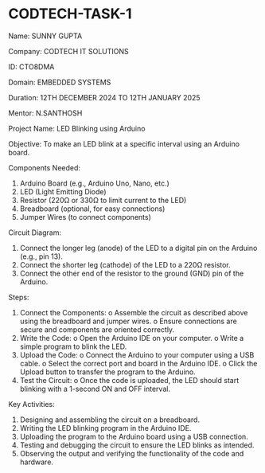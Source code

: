 # CODTECH-TASK-1
Name: SUNNY GUPTA

Company: CODTECH IT SOLUTIONS

ID: CTO8DMA

Domain: EMBEDDED SYSTEMS

Duration: 12TH DECEMBER 2024 TO 12TH JANUARY 2025

Mentor: N.SANTHOSH


Project Name: LED Blinking using Arduino

Objective:
To make an LED blink at a specific interval using an Arduino board.

Components Needed:
1.	Arduino Board (e.g., Arduino Uno, Nano, etc.)
2.	LED (Light Emitting Diode)
3.	Resistor (220Ω or 330Ω to limit current to the LED)
4.	Breadboard (optional, for easy connections)
5.	Jumper Wires (to connect components)

Circuit Diagram:
1.	Connect the longer leg (anode) of the LED to a digital pin on the Arduino (e.g., pin 13).
2.	Connect the shorter leg (cathode) of the LED to a 220Ω resistor.
3.	Connect the other end of the resistor to the ground (GND) pin of the Arduino.

Steps:
1.	Connect the Components:
o	Assemble the circuit as described above using the breadboard and jumper wires.
o	Ensure connections are secure and components are oriented correctly.
2.	Write the Code:
o	Open the Arduino IDE on your computer.
o	Write a simple program to blink the LED.
3.	Upload the Code:
o	Connect the Arduino to your computer using a USB cable.
o	Select the correct port and board in the Arduino IDE.
o	Click the Upload button to transfer the program to the Arduino.
4.	Test the Circuit:
o	Once the code is uploaded, the LED should start blinking with a 1-second ON and OFF interval.

Key Activities:
1.	Designing and assembling the circuit on a breadboard.
2.	Writing the LED blinking program in the Arduino IDE.
3.	Uploading the program to the Arduino board using a USB connection.
4.	Testing and debugging the circuit to ensure the LED blinks as intended.
5.	Observing the output and verifying the functionality of the code and hardware.
